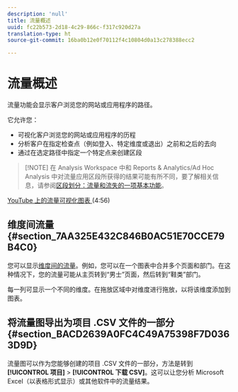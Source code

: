 ```yaml
---
description: 'null'
title: 流量概述
uuid: fc22b573-2d18-4c29-866c-f317c920d27a
translation-type: ht
source-git-commit: 16ba0b12e0f70112f4c10804d0a13c278388ecc2

---
```



# 流量概述

流量功能会显示客户浏览您的网站或应用程序的路径。

它允许您：

* 可视化客户浏览您的网站或应用程序的历程
* 分析客户在指定检查点（例如登入、特定维度或退出）之前和之后的去向
* 通过在选定路径中指定一个特定点来创建区段

> [!NOTE] 在 Analysis Workspace 中和 Reports &amp; Analytics/Ad Hoc Analysis 中对流量应用区段所获得的结果可能有所不同，要了解相关信息，请参阅[区段划分：流量和流失的一项基本功能](/help/analyze/analysis-workspace/visualizations/fallout/fallout-flow.md)。

[YouTube 上的流量可视化图表 ](https://www.youtube.com/watch?v=3R1HTM7y_RM&amp;index=55&amp;list=PL2tCx83mn7GuNnQdYGOtlyCu0V5mEZ8sS)(4:56)

## 维度间流量 {#section_7AA325E432C846B0AC51E70CCE79B4C0}

您可以显示[维度间的流量](/help/analyze/analysis-workspace/visualizations/c-flow/multi-dimensional-flow.md)。例如，您可以在一个图表中合并多个页面和部门。在这种情况下，您的流量可能从主页转到“男士”页面，然后转到“鞋类”部门。

每一列可显示一个不同的维度。在拖放区域中对维度进行拖放，以将该维度添加到图表。

## 将流量图导出为项目 .CSV 文件的一部分 {#section_BACD2639A0FC4C49A75398F7D0363D9D}

流量图可以作为您能够创建的项目 .CSV 文件的一部分，方法是转到&#x200B;**[!UICONTROL 项目]** &gt; **[!UICONTROL 下载 CSV]**。这可以让您分析 Microsoft Excel（以表格形式显示）或其他软件中的流量结果。
